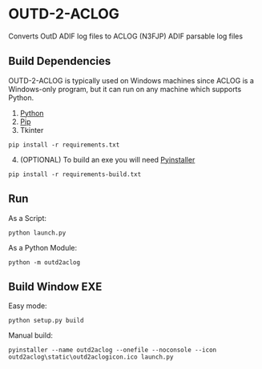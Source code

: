 # OUTD-2-ACLOG

Converts OutD ADIF log files to ACLOG (N3FJP) ADIF parsable log files

## Build Dependencies

OUTD-2-ACLOG is typically used on Windows machines since ACLOG is a Windows-only program, but it can run on any machine
which supports Python.

1. [Python](https://www.python.org/downloads/)
2. [Pip](https://pip.pypa.io/en/stable/installing/)
3. Tkinter

```shell
pip install -r requirements.txt
```

4. (OPTIONAL) To build an exe you will need [Pyinstaller](https://www.pyinstaller.org/downloads.html)

```shell
pip install -r requirements-build.txt
```

## Run

As a Script:

```shell
python launch.py
```

As a Python Module:

```shell
python -m outd2aclog
```

## Build Window EXE

Easy mode:

```shell
python setup.py build
```

Manual build:

```shell
pyinstaller --name outd2aclog --onefile --noconsole --icon outd2aclog\static\outd2aclogicon.ico launch.py
```
